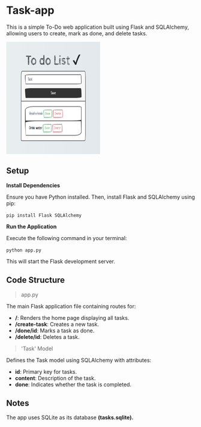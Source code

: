# Task-app

This is a simple To-Do web application built using Flask and SQLAlchemy, allowing users to create, mark as done, and delete tasks.

<img src="assets/todolist.PNG" width="250" height="300">

## Setup

**Install Dependencies**

   Ensure you have Python installed. Then, install Flask and SQLAlchemy using pip:

   `pip install Flask SQLAlchemy`

**Run the Application**

Execute the following command in your terminal:

   `python app.py`

   This will start the Flask development server.
## Code Structure

>app.py

The main Flask application file containing routes for:

- **/**: Renders the home page displaying all tasks.
- **/create-task**: Creates a new task.
- **/done/id**: Marks a task as done.
- **/delete/id**: Deletes a task.

>'Task' Model

Defines the Task model using SQLAlchemy with attributes:

- **id**: Primary key for tasks.
- **content**: Description of the task.
- **done**: Indicates whether the task is completed.
## Notes

The app uses SQLite as its database **(tasks.sqlite).**
